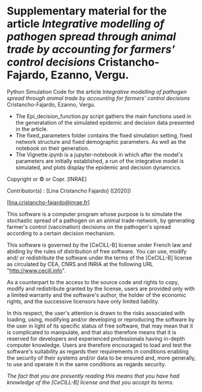 # Supplementary material for the article *Integrative modelling of pathogen spread through animal trade by accounting for farmers’ control decisions* Cristancho-Fajardo, Ezanno, Vergu.
Python Simulation Code  for the article *Integrative modelling of pathogen spread through animal trade by accounting for farmers’ control decisions* Cristancho-Fajardo, Ezanno, Vergu.

- The Epi_decision_function.py script gathers the main functions used in the generatation of the simulated epidemic and decision data presented in the article.
- The fixed_parameters folder contains the fixed simulation setting, fixed network structure and fixed demographic parameters. As well as the notebook on their generation. 
- The Vignette.ipynb is a jupyter-notebook in which after the model's parameters are initially established, a run of the integrative model is simulated, and plots display the epidemic and decision dynamcics.

Copyright or © or Copr. [INRAE]

Contributor(s) : [Lina Cristancho Fajardo]  ([2020])

[lina.cristancho-fajardo@inrae.fr]

This software is a computer program whose purpose is to simulate the stochastic spread of a pathogen on an animal trade-network, by generating farmer's control (vaccination) decisions on the pathogen's spread according to a certain decision mechanism. 

This software is governed by the [CeCILL-B] license under French law and
abiding by the rules of distribution of free software.  You can  use, 
modify and/ or redistribute the software under the terms of the [CeCILL-B]
license as circulated by CEA, CNRS and INRIA at the following URL
"http://www.cecill.info". 

As a counterpart to the access to the source code and  rights to copy,
modify and redistribute granted by the license, users are provided only
with a limited warranty  and the software's author,  the holder of the
economic rights,  and the successive licensors  have only  limited
liability. 

In this respect, the user's attention is drawn to the risks associated
with loading,  using,  modifying and/or developing or reproducing the
software by the user in light of its specific status of free software,
that may mean  that it is complicated to manipulate,  and  that  also
therefore means  that it is reserved for developers  and  experienced
professionals having in-depth computer knowledge. Users are therefore
encouraged to load and test the software's suitability as regards their
requirements in conditions enabling the security of their systems and/or 
data to be ensured and,  more generally, to use and operate it in the 
same conditions as regards security. 

*The fact that you are presently reading this means that you have had
knowledge of the [CeCILL-B] license and that you accept its terms.*
